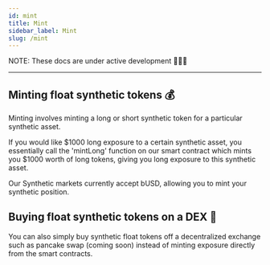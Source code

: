 ```yaml
---
id: mint
title: Mint
sidebar_label: Mint
slug: /mint
---
```


NOTE: These docs are under active development 👷‍♀️👷

---

## Minting float synthetic tokens 💰

Minting involves minting a long or short synthetic token for a particular synthetic asset.

If you would like $1000 long exposure to a certain synthetic asset, you essentially call the 'mintLong' function on our smart contract which
mints you $1000 worth of long tokens, giving you long exposure to this synthetic asset.

Our Synthetic markets currently accept bUSD, allowing you to mint your synthetic position.

## Buying float synthetic tokens on a DEX 🥞

You can also simply buy synthetic float tokens off a decentralized exchange such as pancake swap (coming soon) instead of minting exposure directly from the smart contracts.

